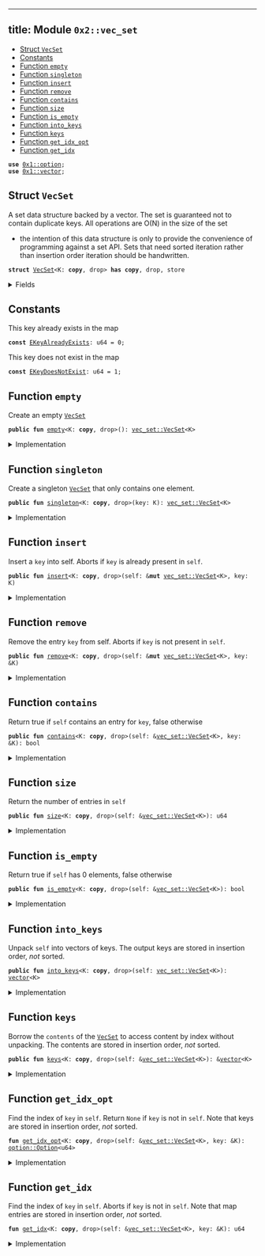 
---
title: Module `0x2::vec_set`
---



-  [Struct `VecSet`](#0x2_vec_set_VecSet)
-  [Constants](#@Constants_0)
-  [Function `empty`](#0x2_vec_set_empty)
-  [Function `singleton`](#0x2_vec_set_singleton)
-  [Function `insert`](#0x2_vec_set_insert)
-  [Function `remove`](#0x2_vec_set_remove)
-  [Function `contains`](#0x2_vec_set_contains)
-  [Function `size`](#0x2_vec_set_size)
-  [Function `is_empty`](#0x2_vec_set_is_empty)
-  [Function `into_keys`](#0x2_vec_set_into_keys)
-  [Function `keys`](#0x2_vec_set_keys)
-  [Function `get_idx_opt`](#0x2_vec_set_get_idx_opt)
-  [Function `get_idx`](#0x2_vec_set_get_idx)


<pre><code><b>use</b> <a href="../move-stdlib/option.md#0x1_option">0x1::option</a>;
<b>use</b> <a href="../move-stdlib/vector.md#0x1_vector">0x1::vector</a>;
</code></pre>



<a name="0x2_vec_set_VecSet"></a>

## Struct `VecSet`

A set data structure backed by a vector. The set is guaranteed not to
contain duplicate keys. All operations are O(N) in the size of the set
- the intention of this data structure is only to provide the convenience
of programming against a set API. Sets that need sorted iteration rather
than insertion order iteration should be handwritten.


<pre><code><b>struct</b> <a href="../sui-framework/vec_set.md#0x2_vec_set_VecSet">VecSet</a>&lt;K: <b>copy</b>, drop&gt; <b>has</b> <b>copy</b>, drop, store
</code></pre>



<details>
<summary>Fields</summary>


<dl>
<dt>
<code>contents: <a href="../move-stdlib/vector.md#0x1_vector">vector</a>&lt;K&gt;</code>
</dt>
<dd>

</dd>
</dl>


</details>

<a name="@Constants_0"></a>

## Constants


<a name="0x2_vec_set_EKeyAlreadyExists"></a>

This key already exists in the map


<pre><code><b>const</b> <a href="../sui-framework/vec_set.md#0x2_vec_set_EKeyAlreadyExists">EKeyAlreadyExists</a>: u64 = 0;
</code></pre>



<a name="0x2_vec_set_EKeyDoesNotExist"></a>

This key does not exist in the map


<pre><code><b>const</b> <a href="../sui-framework/vec_set.md#0x2_vec_set_EKeyDoesNotExist">EKeyDoesNotExist</a>: u64 = 1;
</code></pre>



<a name="0x2_vec_set_empty"></a>

## Function `empty`

Create an empty <code><a href="../sui-framework/vec_set.md#0x2_vec_set_VecSet">VecSet</a></code>


<pre><code><b>public</b> <b>fun</b> <a href="../sui-framework/vec_set.md#0x2_vec_set_empty">empty</a>&lt;K: <b>copy</b>, drop&gt;(): <a href="../sui-framework/vec_set.md#0x2_vec_set_VecSet">vec_set::VecSet</a>&lt;K&gt;
</code></pre>



<details>
<summary>Implementation</summary>


<pre><code><b>public</b> <b>fun</b> <a href="../sui-framework/vec_set.md#0x2_vec_set_empty">empty</a>&lt;K: <b>copy</b> + drop&gt;(): <a href="../sui-framework/vec_set.md#0x2_vec_set_VecSet">VecSet</a>&lt;K&gt; {
    <a href="../sui-framework/vec_set.md#0x2_vec_set_VecSet">VecSet</a> { contents: <a href="../move-stdlib/vector.md#0x1_vector_empty">vector::empty</a>() }
}
</code></pre>



</details>

<a name="0x2_vec_set_singleton"></a>

## Function `singleton`

Create a singleton <code><a href="../sui-framework/vec_set.md#0x2_vec_set_VecSet">VecSet</a></code> that only contains one element.


<pre><code><b>public</b> <b>fun</b> <a href="../sui-framework/vec_set.md#0x2_vec_set_singleton">singleton</a>&lt;K: <b>copy</b>, drop&gt;(key: K): <a href="../sui-framework/vec_set.md#0x2_vec_set_VecSet">vec_set::VecSet</a>&lt;K&gt;
</code></pre>



<details>
<summary>Implementation</summary>


<pre><code><b>public</b> <b>fun</b> <a href="../sui-framework/vec_set.md#0x2_vec_set_singleton">singleton</a>&lt;K: <b>copy</b> + drop&gt;(key: K): <a href="../sui-framework/vec_set.md#0x2_vec_set_VecSet">VecSet</a>&lt;K&gt; {
    <a href="../sui-framework/vec_set.md#0x2_vec_set_VecSet">VecSet</a> { contents: <a href="../move-stdlib/vector.md#0x1_vector_singleton">vector::singleton</a>(key) }
}
</code></pre>



</details>

<a name="0x2_vec_set_insert"></a>

## Function `insert`

Insert a <code>key</code> into self.
Aborts if <code>key</code> is already present in <code>self</code>.


<pre><code><b>public</b> <b>fun</b> <a href="../sui-framework/vec_set.md#0x2_vec_set_insert">insert</a>&lt;K: <b>copy</b>, drop&gt;(self: &<b>mut</b> <a href="../sui-framework/vec_set.md#0x2_vec_set_VecSet">vec_set::VecSet</a>&lt;K&gt;, key: K)
</code></pre>



<details>
<summary>Implementation</summary>


<pre><code><b>public</b> <b>fun</b> <a href="../sui-framework/vec_set.md#0x2_vec_set_insert">insert</a>&lt;K: <b>copy</b> + drop&gt;(self: &<b>mut</b> <a href="../sui-framework/vec_set.md#0x2_vec_set_VecSet">VecSet</a>&lt;K&gt;, key: K) {
    <b>assert</b>!(!self.<a href="../sui-framework/vec_set.md#0x2_vec_set_contains">contains</a>(&key), <a href="../sui-framework/vec_set.md#0x2_vec_set_EKeyAlreadyExists">EKeyAlreadyExists</a>);
    self.contents.push_back(key)
}
</code></pre>



</details>

<a name="0x2_vec_set_remove"></a>

## Function `remove`

Remove the entry <code>key</code> from self. Aborts if <code>key</code> is not present in <code>self</code>.


<pre><code><b>public</b> <b>fun</b> <a href="../sui-framework/vec_set.md#0x2_vec_set_remove">remove</a>&lt;K: <b>copy</b>, drop&gt;(self: &<b>mut</b> <a href="../sui-framework/vec_set.md#0x2_vec_set_VecSet">vec_set::VecSet</a>&lt;K&gt;, key: &K)
</code></pre>



<details>
<summary>Implementation</summary>


<pre><code><b>public</b> <b>fun</b> <a href="../sui-framework/vec_set.md#0x2_vec_set_remove">remove</a>&lt;K: <b>copy</b> + drop&gt;(self: &<b>mut</b> <a href="../sui-framework/vec_set.md#0x2_vec_set_VecSet">VecSet</a>&lt;K&gt;, key: &K) {
    <b>let</b> idx = <a href="../sui-framework/vec_set.md#0x2_vec_set_get_idx">get_idx</a>(self, key);
    self.contents.<a href="../sui-framework/vec_set.md#0x2_vec_set_remove">remove</a>(idx);
}
</code></pre>



</details>

<a name="0x2_vec_set_contains"></a>

## Function `contains`

Return true if <code>self</code> contains an entry for <code>key</code>, false otherwise


<pre><code><b>public</b> <b>fun</b> <a href="../sui-framework/vec_set.md#0x2_vec_set_contains">contains</a>&lt;K: <b>copy</b>, drop&gt;(self: &<a href="../sui-framework/vec_set.md#0x2_vec_set_VecSet">vec_set::VecSet</a>&lt;K&gt;, key: &K): bool
</code></pre>



<details>
<summary>Implementation</summary>


<pre><code><b>public</b> <b>fun</b> <a href="../sui-framework/vec_set.md#0x2_vec_set_contains">contains</a>&lt;K: <b>copy</b> + drop&gt;(self: &<a href="../sui-framework/vec_set.md#0x2_vec_set_VecSet">VecSet</a>&lt;K&gt;, key: &K): bool {
    <a href="../sui-framework/vec_set.md#0x2_vec_set_get_idx_opt">get_idx_opt</a>(self, key).is_some()
}
</code></pre>



</details>

<a name="0x2_vec_set_size"></a>

## Function `size`

Return the number of entries in <code>self</code>


<pre><code><b>public</b> <b>fun</b> <a href="../sui-framework/vec_set.md#0x2_vec_set_size">size</a>&lt;K: <b>copy</b>, drop&gt;(self: &<a href="../sui-framework/vec_set.md#0x2_vec_set_VecSet">vec_set::VecSet</a>&lt;K&gt;): u64
</code></pre>



<details>
<summary>Implementation</summary>


<pre><code><b>public</b> <b>fun</b> <a href="../sui-framework/vec_set.md#0x2_vec_set_size">size</a>&lt;K: <b>copy</b> + drop&gt;(self: &<a href="../sui-framework/vec_set.md#0x2_vec_set_VecSet">VecSet</a>&lt;K&gt;): u64 {
    self.contents.length()
}
</code></pre>



</details>

<a name="0x2_vec_set_is_empty"></a>

## Function `is_empty`

Return true if <code>self</code> has 0 elements, false otherwise


<pre><code><b>public</b> <b>fun</b> <a href="../sui-framework/vec_set.md#0x2_vec_set_is_empty">is_empty</a>&lt;K: <b>copy</b>, drop&gt;(self: &<a href="../sui-framework/vec_set.md#0x2_vec_set_VecSet">vec_set::VecSet</a>&lt;K&gt;): bool
</code></pre>



<details>
<summary>Implementation</summary>


<pre><code><b>public</b> <b>fun</b> <a href="../sui-framework/vec_set.md#0x2_vec_set_is_empty">is_empty</a>&lt;K: <b>copy</b> + drop&gt;(self: &<a href="../sui-framework/vec_set.md#0x2_vec_set_VecSet">VecSet</a>&lt;K&gt;): bool {
    <a href="../sui-framework/vec_set.md#0x2_vec_set_size">size</a>(self) == 0
}
</code></pre>



</details>

<a name="0x2_vec_set_into_keys"></a>

## Function `into_keys`

Unpack <code>self</code> into vectors of keys.
The output keys are stored in insertion order, *not* sorted.


<pre><code><b>public</b> <b>fun</b> <a href="../sui-framework/vec_set.md#0x2_vec_set_into_keys">into_keys</a>&lt;K: <b>copy</b>, drop&gt;(self: <a href="../sui-framework/vec_set.md#0x2_vec_set_VecSet">vec_set::VecSet</a>&lt;K&gt;): <a href="../move-stdlib/vector.md#0x1_vector">vector</a>&lt;K&gt;
</code></pre>



<details>
<summary>Implementation</summary>


<pre><code><b>public</b> <b>fun</b> <a href="../sui-framework/vec_set.md#0x2_vec_set_into_keys">into_keys</a>&lt;K: <b>copy</b> + drop&gt;(self: <a href="../sui-framework/vec_set.md#0x2_vec_set_VecSet">VecSet</a>&lt;K&gt;): <a href="../move-stdlib/vector.md#0x1_vector">vector</a>&lt;K&gt; {
    <b>let</b> <a href="../sui-framework/vec_set.md#0x2_vec_set_VecSet">VecSet</a> { contents } = self;
    contents
}
</code></pre>



</details>

<a name="0x2_vec_set_keys"></a>

## Function `keys`

Borrow the <code>contents</code> of the <code><a href="../sui-framework/vec_set.md#0x2_vec_set_VecSet">VecSet</a></code> to access content by index
without unpacking. The contents are stored in insertion order,
*not* sorted.


<pre><code><b>public</b> <b>fun</b> <a href="../sui-framework/vec_set.md#0x2_vec_set_keys">keys</a>&lt;K: <b>copy</b>, drop&gt;(self: &<a href="../sui-framework/vec_set.md#0x2_vec_set_VecSet">vec_set::VecSet</a>&lt;K&gt;): &<a href="../move-stdlib/vector.md#0x1_vector">vector</a>&lt;K&gt;
</code></pre>



<details>
<summary>Implementation</summary>


<pre><code><b>public</b> <b>fun</b> <a href="../sui-framework/vec_set.md#0x2_vec_set_keys">keys</a>&lt;K: <b>copy</b> + drop&gt;(self: &<a href="../sui-framework/vec_set.md#0x2_vec_set_VecSet">VecSet</a>&lt;K&gt;): &<a href="../move-stdlib/vector.md#0x1_vector">vector</a>&lt;K&gt; {
    &self.contents
}
</code></pre>



</details>

<a name="0x2_vec_set_get_idx_opt"></a>

## Function `get_idx_opt`

Find the index of <code>key</code> in <code>self</code>. Return <code>None</code> if <code>key</code> is not in <code>self</code>.
Note that keys are stored in insertion order, *not* sorted.


<pre><code><b>fun</b> <a href="../sui-framework/vec_set.md#0x2_vec_set_get_idx_opt">get_idx_opt</a>&lt;K: <b>copy</b>, drop&gt;(self: &<a href="../sui-framework/vec_set.md#0x2_vec_set_VecSet">vec_set::VecSet</a>&lt;K&gt;, key: &K): <a href="../move-stdlib/option.md#0x1_option_Option">option::Option</a>&lt;u64&gt;
</code></pre>



<details>
<summary>Implementation</summary>


<pre><code><b>fun</b> <a href="../sui-framework/vec_set.md#0x2_vec_set_get_idx_opt">get_idx_opt</a>&lt;K: <b>copy</b> + drop&gt;(self: &<a href="../sui-framework/vec_set.md#0x2_vec_set_VecSet">VecSet</a>&lt;K&gt;, key: &K): Option&lt;u64&gt; {
    <b>let</b> <b>mut</b> i = 0;
    <b>let</b> n = <a href="../sui-framework/vec_set.md#0x2_vec_set_size">size</a>(self);
    <b>while</b> (i &lt; n) {
        <b>if</b> (&self.contents[i] == key) {
            <b>return</b> <a href="../move-stdlib/option.md#0x1_option_some">option::some</a>(i)
        };
        i = i + 1;
    };
    <a href="../move-stdlib/option.md#0x1_option_none">option::none</a>()
}
</code></pre>



</details>

<a name="0x2_vec_set_get_idx"></a>

## Function `get_idx`

Find the index of <code>key</code> in <code>self</code>. Aborts if <code>key</code> is not in <code>self</code>.
Note that map entries are stored in insertion order, *not* sorted.


<pre><code><b>fun</b> <a href="../sui-framework/vec_set.md#0x2_vec_set_get_idx">get_idx</a>&lt;K: <b>copy</b>, drop&gt;(self: &<a href="../sui-framework/vec_set.md#0x2_vec_set_VecSet">vec_set::VecSet</a>&lt;K&gt;, key: &K): u64
</code></pre>



<details>
<summary>Implementation</summary>


<pre><code><b>fun</b> <a href="../sui-framework/vec_set.md#0x2_vec_set_get_idx">get_idx</a>&lt;K: <b>copy</b> + drop&gt;(self: &<a href="../sui-framework/vec_set.md#0x2_vec_set_VecSet">VecSet</a>&lt;K&gt;, key: &K): u64 {
    <b>let</b> idx_opt = <a href="../sui-framework/vec_set.md#0x2_vec_set_get_idx_opt">get_idx_opt</a>(self, key);
    <b>assert</b>!(idx_opt.is_some(), <a href="../sui-framework/vec_set.md#0x2_vec_set_EKeyDoesNotExist">EKeyDoesNotExist</a>);
    idx_opt.destroy_some()
}
</code></pre>



</details>
